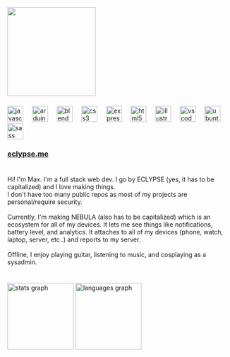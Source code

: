 <div align="left">
  <img height="200" src="https://eclypse.me/media/svg/github_banner.png"  />
</div>

###

<div align="left">
  <img src="https://skillicons.dev/icons?i=js" height="36" alt="javascript logo"  />
  <img width="12" />
  <img src="https://skillicons.dev/icons?i=arduino" height="36" alt="arduino logo"  />
  <img width="12" />
  <img src="https://skillicons.dev/icons?i=blender" height="36" alt="blender logo"  />
  <img width="12" />
  <img src="https://skillicons.dev/icons?i=css" height="36" alt="css3 logo"  />
  <img width="12" />
  <img src="https://skillicons.dev/icons?i=express" height="36" alt="express logo"  />
  <img width="12" />
  <img src="https://skillicons.dev/icons?i=html" height="36" alt="html5 logo"  />
  <img width="12" />
  <img src="https://cdn.simpleicons.org/adobeillustrator/FF9A00" height="36" alt="illustrator logo"  />
  <img width="12" />
  <img src="https://skillicons.dev/icons?i=vscode" height="36" alt="vscode logo"  />
  <img width="12" />
  <img src="https://cdn.simpleicons.org/ubuntu/E95420" height="36" alt="ubuntu logo"  />
  <img width="12" />
  <img src="https://skillicons.dev/icons?i=sass" height="36" alt="sass logo"  />
</div>

### 

<h3 align="left"><a href="https://eclypse.me">eclypse.me</a></h3>

###

<h1 align="left"></h1>

###

<p align="left">Hi! I'm Max. I'm a full stack web dev. I go by ECLYPSE (yes, it has to be capitalized) and  I love making things.<br>I don't have too many public repos as most of my projects are personal/require security.<br><br>Currently, I'm making NEBULA (also has to be capitalized) which is an ecosystem for all of my devices. It lets me see things like notifications, battery level, and analytics. It attaches to all of my devices (phone, watch, laptop, server, etc..) and reports to my server.<br><br>Offline, I enjoy playing guitar, listening to music, and cosplaying as a sysadmin.</p>

###

<h1 align="left"></h1>

###

<div align="left">
  <img src="https://github-readme-stats.vercel.app/api?username=maxwhitten&hide_title=false&hide_rank=false&show_icons=true&include_all_commits=true&count_private=true&disable_animations=false&theme=dark&locale=en&hide_border=true&order=1&custom_title=Statistics" height="150" alt="stats graph"  />
  <img src="https://github-readme-stats.vercel.app/api/top-langs?username=maxwhitten&locale=en&hide_title=false&layout=compact&card_width=320&langs_count=8&theme=dark&hide_border=true&order=2&custom_title=Languages" height="150" alt="languages graph"  />
</div>

###
